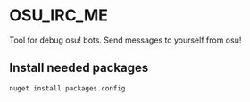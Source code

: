# OSU_IRC_ME
Tool for debug osu! bots. Send messages to yourself from osu!

## Install needed packages
```
nuget install packages.config
```
